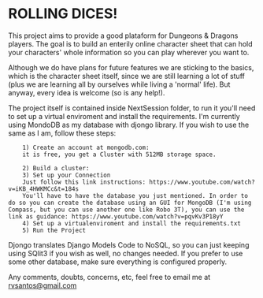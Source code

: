 # ROLLING DICES!	

This project aims to provide a good plataform for Dungeons & Dragons players.
The goal is to build an enterily online character sheet that can hold your characters' whole information so you can play wherever you want to.

Although we do have plans for future features we are sticking to the basics, which is the character sheet itself, since we are still learning a lot of stuff (plus we are learning all by ourselves while living a 'normal' life).
But anyway, every idea is welcome (so is any help!).

The project itself is contained inside NextSession folder, to run it you'll need to set up a virtual enviroment and install the requirements.
I'm currently using MondoDB as my database with djongo library.
If you wish to use the same as I am, follow these steps:


		1) Create an account at mongodb.com:
		it is free, you get a Cluster with 512MB storage space.
		
		2) Build a cluster:
		3) Set up your Connection
		Just follow this link instructions: https://www.youtube.com/watch?v=iKB_4HWKMCc&t=184s
		You'll have to have the database you just mentioned. In order to do so you can create the database using an GUI for MongoDB (I'm using Compass, but you can use another one like Robo 3T), you can use the link as guidance: https://www.youtube.com/watch?v=pqvKv3P18yY
		4) Set up a virtualenviroment and install the requirements.txt
		5) Run the Project

Djongo translates Django Models Code to NoSQL, so you can just keeping using SQlit3 if you wish as well, no changes needed.
If you prefer to use some other database, make sure everything is configured properly.

Any comments, doubts, concerns, etc, feel free to email me at rvsantos@gmail.com
